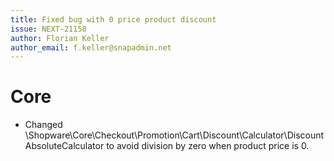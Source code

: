 ```yaml
---
title: Fixed bug with 0 price product discount
issue: NEXT-21158
author: Florian Keller
author_email: f.keller@snapadmin.net
---
```

# Core

* Changed \Shopware\Core\Checkout\Promotion\Cart\Discount\Calculator\DiscountAbsoluteCalculator to avoid division by zero when product price is 0. 
